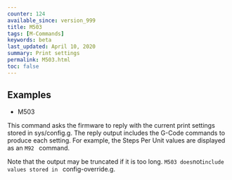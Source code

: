 ```yaml
---
counter: 124
available_since: version_999
title: M503
tags: [M-Commands] 
keywords: beta 
last_updated: April 10, 2020 
summary: Print settings 
permalink: M503.html
toc: false 
---
```



## Examples

* M503

This command asks the firmware to reply with the current print settings stored in sys/config.g. The reply output includes the G-Code commands to produce each setting. For example, the Steps Per Unit values are displayed as an ` M92  ` command.

Note that the output may be truncated if it is too long. ` M503 does `not` include values stored in  ` config-override.g.

